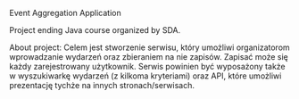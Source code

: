 Event Aggregation Application

Project ending Java course organized by SDA.

About project:
Celem jest stworzenie serwisu, który umożliwi organizatorom wprowadzanie wydarzeń oraz zbieraniem na nie zapisów. Zapisać może się każdy zarejestrowany użytkownik.
Serwis powinien być wyposażony także w wyszukiwarkę wydarzeń (z kilkoma kryteriami) oraz API, które umożliwi prezentację tychże na innych stronach/serwisach.
